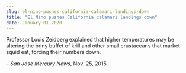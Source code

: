 ```yaml
---
slug: el-nino-pushes-california-calamari-landings-down
title: "El Nino pushes California calamari landings down"
date: January 01 2020
---
```


<p>Professor Louis Zeidberg explained that higher temperatures may be altering the briny buffet of krill and other small crustaceans that market squid eat, forcing their numbers down.
</p><p>– <em>San Jose Mercury News</em>, Nov. 25, 2015
</p>
